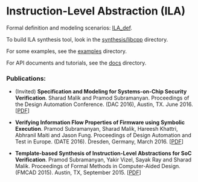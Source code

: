 # Instruction-Level Abstraction (ILA)

Formal definition and modeling scenarios: [ILA_def](https://github.com/Bo-Yuan-Huang/ILA/wiki/).

To build ILA synthesis tool, look in the [synthesis/libcpp](https://github.com/Bo-Yuan-Huang/ILA/tree/master/synthesis/libcpp) directory. 

For some examples, see the [examples](https://github.com/Bo-Yuan-Huang/ILA/tree/master/examples) directory.

For API documents and tutorials, see the [docs](https://github.com/Bo-Yuan-Huang/ILA/tree/master/docs) directory.


### Publications:

* (Invited) __Specification and Modeling for Systems-on-Chip Security Verification__. 
  Sharad Malik and Pramod Subramanyan. 
  Proceedings of the Design Automation Conference. (DAC 2016), Austin, TX. June 2016. 
  [[PDF](https://github.com/Bo-Yuan-Huang/ILA/blob/master/papers/publications/Invited_Specification_and_Modeling_for_Systems_on_Chip_Security_Verification.pdf)] 

* __Verifying Information Flow Properties of Firmware using Symbolic Execution__. 
  Pramod Subramanyan, Sharad Malik, Hareesh Khattri, Abhranil Maiti and Jason Fung.
  Proceedings of Design Automation and Test in Europe. (DATE 2016). Dresden, Germany, March 2016.
  [[PDF](https://github.com/Bo-Yuan-Huang/ILA/blob/master/papers/publications/Verifying_Information_Flow_Properties_of_Firmware_using_Symbolic_Execution.pdf)]

* __Template-based Synthesis of Instruction-Level Abstractions for SoC Verification__. 
  Pramod Subramanyan, Yakir Vizel, Sayak Ray and Sharad Malik. 
  Proceedings of Formal Methods in Computer-Aided Design. (FMCAD 2015). Austin, TX, September 2015.
  [[PDF](https://github.com/Bo-Yuan-Huang/ILA/blob/master/papers/publications/Template_based_Instruction_Level_Abstraction_for_SoC_Verification.pdf)]
